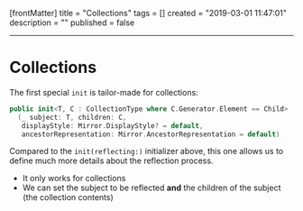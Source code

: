 [frontMatter]
title = "Collections"
tags = []
created = "2019-03-01 11:47:01"
description = ""
published = false

---

# Collections

The first special `init` is tailor-made for collections:

``` Swift
public init<T, C : CollectionType where C.Generator.Element == Child>
  (_ subject: T, children: C, 
   displayStyle: Mirror.DisplayStyle? = default, 
   ancestorRepresentation: Mirror.AncestorRepresentation = default)
```

Compared to the `init(reflecting:)` initializer above, this one allows
us to define much more details about the reflection process.

-   It only works for collections
-   We can set the subject to be reflected **and** the children of the
    subject (the collection contents)
